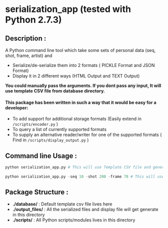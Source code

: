 # serialization_app (tested with Python 2.7.3) 
##  Description :
A Python command line tool which take some sets of personal data (seq, shot, frame, artist) and 
 
* Serialize/de-serialize them into 2 formats ( PICKLE Format and JSON Format) 
* Display it in 2 different ways (HTML Output and TEXT Output) 

**You could manually pass the arguments. If you dont pass any input, It will use template CSV file from database directory.**

#### This package has been written in such a way that it would be easy for a developer:

* To add support for additional storage formats (Easily extend in `/scripts/encoder.py` )
* To query a list of currently supported formats
* To supply an alternative reader/writer for one of the supported formats ( Find in `/scripts/display_output.py` )

## Command line Usage : 
```python
python serialization_app.py # This will use Template CSV file and generate output 
 
python serialization_app.py -seq 10 -shot 200 -frame 78 # This will use user input and show in browser
```


## Package Structure :
* **__./database/__** : Default template csv file lives here
* **__./output_files/__** : All the serialized files and display file will get generate in this directory
* **__./scripts/__** : All Python scripts/modules lives in this directory